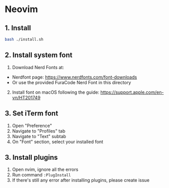 # Neovim

## 1. Install
```bash
bash ./install.sh
```

## 2. Install system font
1. Download Nerd Fonts at:
- Nerdfont page: https://www.nerdfonts.com/font-downloads
- Or use the provided FuraCode Nerd Font in this directory
2. Install font on macOS following the guide: https://support.apple.com/en-vn/HT201749

## 3. Set iTerm font
1. Open "Preference"
2. Navigate to "Profiles" tab
3. Navigate to "Text" subtab
4. On "Font" section, select your installed font

## 3. Install plugins
1. Open nvim, ignore all the errors
2. Run command `:PlugInstall`
3. If there's still any error after installing plugins, please create issue
